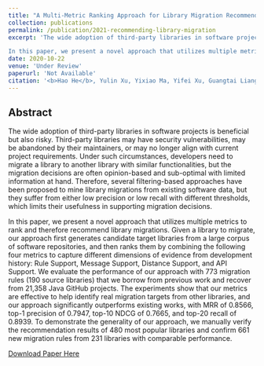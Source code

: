 ```yaml
---
title: "A Multi-Metric Ranking Approach for Library Migration Recommendations"
collection: publications
permalink: /publication/2021-recommending-library-migration
excerpt: 'The wide adoption of third-party libraries in software projects is beneficial but also risky. Third-party libraries may have security vulnerabilities, may be abandoned by their maintainers, or may no longer align with current project requirements. Under such circumstances, developers need to migrate a library to another library with similar functionalities, but the migration decisions are often opinion-based and sub-optimal with limited information at hand. Therefore, several filtering-based approaches have been proposed to mine library migrations from existing software data, but they suffer from either low precision or low recall with different thresholds, which limits their usefulness in supporting migration decisions.

In this paper, we present a novel approach that utilizes multiple metrics to rank and therefore recommend library migrations. Given a library to migrate, our approach first generates candidate target libraries from a large corpus of software repositories, and then ranks them by combining the following four metrics to capture different dimensions of evidence from development history: Rule Support, Message Support, Distance Support, and API Support. We evaluate the performance of our approach with 773 migration rules (190 source libraries) that we borrow from previous work and recover from 21,358 Java GitHub projects. The experiments show that our metrics are effective to help identify real migration targets from other libraries, and our approach significantly outperforms existing works, with MRR of 0.8566, top-1 precision of 0.7947, top-10 NDCG of 0.7665, and top-20 recall of 0.8939. To demonstrate the generality of our approach, we manually verify the recommendation results of 480 most popular libraries and confirm 661 new migration rules from 231 libraries with comparable performance.'
date: 2020-10-22
venue: 'Under Review'
paperurl: 'Not Available'
citation: '<b>Hao He</b>, Yulin Xu, Yixiao Ma, Yifei Xu, Guangtai Liang and Minghui Zhou. A Multi-Metric Ranking Approach for Library Migration Recommendations. Under Review.'
---
```


## Abstract

The wide adoption of third-party libraries in software projects is beneficial but also risky. Third-party libraries may have security vulnerabilities, may be abandoned by their maintainers, or may no longer align with current project requirements. Under such circumstances, developers need to migrate a library to another library with similar functionalities, but the migration decisions are often opinion-based and sub-optimal with limited information at hand. Therefore, several filtering-based approaches have been proposed to mine library migrations from existing software data, but they suffer from either low precision or low recall with different thresholds, which limits their usefulness in supporting migration decisions.

In this paper, we present a novel approach that utilizes multiple metrics to rank and therefore recommend library migrations. Given a library to migrate, our approach first generates candidate target libraries from a large corpus of software repositories, and then ranks them by combining the following four metrics to capture different dimensions of evidence from development history: Rule Support, Message Support, Distance Support, and API Support. We evaluate the performance of our approach with 773 migration rules (190 source libraries) that we borrow from previous work and recover from 21,358 Java GitHub projects. The experiments show that our metrics are effective to help identify real migration targets from other libraries, and our approach significantly outperforms existing works, with MRR of 0.8566, top-1 precision of 0.7947, top-10 NDCG of 0.7665, and top-20 recall of 0.8939. To demonstrate the generality of our approach, we manually verify the recommendation results of 480 most popular libraries and confirm 661 new migration rules from 231 libraries with comparable performance.


[Download Paper Here](http://hehao98.github.io/files/2021-migration.pdf)

